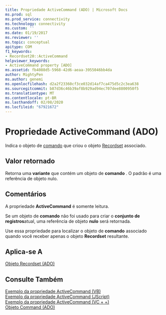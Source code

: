 ```yaml
---
title: Propriedade ActiveCommand (ADO) | Microsoft Docs
ms.prod: sql
ms.prod_service: connectivity
ms.technology: connectivity
ms.custom: ''
ms.date: 01/19/2017
ms.reviewer: ''
ms.topic: conceptual
apitype: COM
f1_keywords:
- Recordset20::ActiveCommand
helpviewer_keywords:
- ActiveCommand property [ADO]
ms.assetid: fb4088d5-5968-42d6-aeaa-3955046bb4da
author: MightyPen
ms.author: genemi
ms.openlocfilehash: d2a2f23360cf3ce032d14af7ca475d5c2c3ea638
ms.sourcegitcommit: b87d36c46b39af8b929ad94ec707dee8800950f5
ms.translationtype: MT
ms.contentlocale: pt-BR
ms.lasthandoff: 02/08/2020
ms.locfileid: "67921672"
---
```

# <a name="activecommand-property-ado"></a>Propriedade ActiveCommand (ADO)
Indica o objeto de [comando](../../../ado/reference/ado-api/command-object-ado.md) que criou o objeto [Recordset](../../../ado/reference/ado-api/recordset-object-ado.md) associado.  
  
## <a name="return-value"></a>Valor retornado  
 Retorna uma **variante** que contém um objeto de **comando** . O padrão é uma referência de objeto nulo.  
  
## <a name="remarks"></a>Comentários  
 A propriedade **ActiveCommand** é somente leitura.  
  
 Se um objeto de **comando** não foi usado para criar o **conjunto de registros**atual, uma referência de objeto **nulo** será retornada.  
  
 Use essa propriedade para localizar o objeto de **comando** associado quando você receber apenas o objeto **Recordset** resultante.  
  
## <a name="applies-to"></a>Aplica-se A  
 [Objeto Recordset (ADO)](../../../ado/reference/ado-api/recordset-object-ado.md)  
  
## <a name="see-also"></a>Consulte Também  
 [Exemplo da propriedade ActiveCommand (VB)](../../../ado/reference/ado-api/activecommand-property-example-vb.md)   
 [Exemplo da propriedade ActiveCommand (JScript)](../../../ado/reference/ado-api/activecommand-property-example-jscript.md)   
 [Exemplo da propriedade ActiveCommand (VC + +)](../../../ado/reference/ado-api/activecommand-property-example-vc.md)   
 [Objeto Command (ADO)](../../../ado/reference/ado-api/command-object-ado.md)
